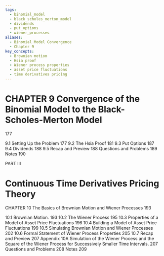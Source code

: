 ```yaml
---
tags:
  - binomial_model
  - black_scholes_merton_model
  - dividends
  - put_options
  - wiener_processes
aliases:
  - Binomial Model Convergence
  - Chapter 9
key_concepts:
  - Brownian motion
  - Hsia proof
  - Wiener process properties
  - asset price fluctuations
  - time derivatives pricing
---
```


# CHAPTER 9 Convergence of the Binomial Model to the Black-Scholes-Merton Model

177

9.1 Setting Up the Problem 177
9.2 The Hsia Proof 181
9.3 Put Options 187
9.4 Dividends 188
9.5 Recap and Preview 188
Questions and Problems 189
Notes 190

PART III

# Continuous Time Derivatives Pricing Theory

CHAPTER 10 The Basics of Brownian Motion and Wiener Processes 193

10.1 Brownian Motion. 193
10.2 The Wiener Process 195
10.3 Properties of a Model of Asset Price Fluctuations 196
10.4 Building a Model of Asset Price Fluctuations 199
10.5 Simulating Brownian Motion and Wiener Processes 202
10.6 Formal Statement of Wiener Process Properties 205
10.7 Recap and Preview 207
Appendix 10A Simulation of the Wiener Process and the Square of the
Wiener Process for Successively Smaller Time Intervals. 207
Questions and Problems 208
Notes 209
